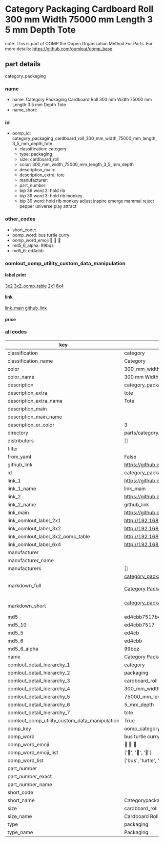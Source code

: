 # Category Packaging Cardboard Roll 300 mm Width 75000 mm Length 3 5 mm Depth Tote  

note: This is part of OOMP the Oopen Organization Method For Parts. For more details: https://github.com/oomlout/oomp_base

##  part details



category_packaging

### name
* name: Category Packaging Cardboard Roll 300 mm Width 75000 mm Length 3 5 mm Depth Tote
* name_short: 
### id
* oomp_id: category_packaging_cardboard_roll_300_mm_width_75000_mm_length_3_5_mm_depth_tote
  * classification: category
  * type: packaging
  * size: cardboard_roll
  * color: 300_mm_width_75000_mm_length_3_5_mm_depth
  * description_main: 
  * description_extra: tote
  * manufacturer: 
  * part_number: 
  * bip 39 word 2: hold rib
  * bip 39 word 3: hold rib monkey
  * bip 39 word: hold rib monkey adjust inspire emerge mammal reject pepper universe play attract

### other_codes
* short_code: 
* oomp_word: bus turtle curry
* oomp_word_emoji :bus: :turtle: :curry:
* md5_6_alpha: 99bqz
* md5_6: ed4cbb






### oomlout_oomp_utility_custom_data_manipulation
#### label print
[3x2](http://192.168.1.245:1112/?label=oomp%2099bqz)
[3x2_oomp_table](http://192.168.1.107:1112/?label=oomp%2099bqz)
[2x1](http://192.168.1.242:1112/?label=oomp%2099bqz)
[6x4](http://192.168.1.55:1112/?label=oomp%2099bqz)    

#### link

[link_main](https://github.com/oomlout/oomlout_oomp_current_version_messy/tree/main/parts/category_packaging_cardboard_roll_300_mm_width_75000_mm_length_3_5_mm_depth_tote) [github_link](https://github.com/oomlout/oomlout_oomp_part_src/tree/main/parts/category_packaging_cardboard_roll_300_mm_width_75000_mm_length_3_5_mm_depth_tote)                             

#### price







### all codes 
| key | value |  
| --- | --- |  
| classification | category |  
| classification_name | Category |  
| color | 300_mm_width_75000_mm_length_3_5_mm_depth |  
| color_name | 300 mm Width 75000 mm Length 3 5 mm Depth |  
| description | category_packaging |  
| description_extra | tote |  
| description_extra_name | Tote |  
| description_main |  |  
| description_main_name |  |  
| description_or_color | 3  |  
| directory | parts/category_packaging_cardboard_roll_300_mm_width_75000_mm_length_3_5_mm_depth_tote |  
| distributors | [] |  
| filter |  |  
| from_yaml | False |  
| github_link | https://github.com/oomlout/oomlout_oomp_part_src/tree/main/parts/category_packaging_cardboard_roll_300_mm_width_75000_mm_length_3_5_mm_depth_tote |  
| id | category_packaging_cardboard_roll_300_mm_width_75000_mm_length_3_5_mm_depth_tote |  
| link_1 | https://github.com/oomlout/oomlout_oomp_current_version_messy/tree/main/parts/category_packaging_cardboard_roll_300_mm_width_75000_mm_length_3_5_mm_depth_tote |  
| link_1_name | link_main |  
| link_2 | https://github.com/oomlout/oomlout_oomp_part_src/tree/main/parts/category_packaging_cardboard_roll_300_mm_width_75000_mm_length_3_5_mm_depth_tote |  
| link_2_name | github_link |  
| link_main | https://github.com/oomlout/oomlout_oomp_current_version_messy/tree/main/parts/category_packaging_cardboard_roll_300_mm_width_75000_mm_length_3_5_mm_depth_tote |  
| link_oomlout_label_2x1 | http://192.168.1.242:1112/?label=oomp%2099bqz |  
| link_oomlout_label_3x2 | http://192.168.1.245:1112/?label=oomp%2099bqz |  
| link_oomlout_label_3x2_oomp_table | http://192.168.1.107:1112/?label=oomp%2099bqz |  
| link_oomlout_label_6x4 | http://192.168.1.55:1112/?label=oomp%2099bqz |  
| manufacturer |  |  
| manufacturer_name |  |  
| manufacturers | [] |  
| markdown_full | [category_packaging_cardboard_roll_300_mm_width_75000_mm_length_3_5_mm_depth_tote](https://github.com/oomlout/oomlout_oomp_current_version_messy/tree/main/parts/category_packaging_cardboard_roll_300_mm_width_75000_mm_length_3_5_mm_depth_tote)<br>[](https://github.com/oomlout/oomlout_oomp_current_version_messy/tree/main/parts/category_packaging_cardboard_roll_300_mm_width_75000_mm_length_3_5_mm_depth_tote)<br>[Category Packaging Cardboard Roll 300 Mm Width 75000 Mm Length 3 5 Mm Depth Tote](https://github.com/oomlout/oomlout_oomp_current_version_messy/tree/main/parts/category_packaging_cardboard_roll_300_mm_width_75000_mm_length_3_5_mm_depth_tote)<br><br> |  
| markdown_short | [category_packaging_cardboard_roll_300_mm_width_75000_mm_length_3_5_mm_depth_tote](https://github.com/oomlout/oomlout_oomp_current_version_messy/tree/main/parts/category_packaging_cardboard_roll_300_mm_width_75000_mm_length_3_5_mm_depth_tote)<br><br> |  
| md5 | ed4cbb7517b4f0d522baa0391e6e3b64 |  
| md5_10 | ed4cbb7517 |  
| md5_5 | ed4cb |  
| md5_6 | ed4cbb |  
| md5_6_alpha | 99bqz |  
| name | Category Packaging Cardboard Roll 300 mm Width 75000 mm Length 3 5 mm Depth Tote |  
| oomlout_detail_hierarchy_1 | category |  
| oomlout_detail_hierarchy_2 | packaging |  
| oomlout_detail_hierarchy_3 | cardboard_roll |  
| oomlout_detail_hierarchy_4 | 300_mm_width |  
| oomlout_detail_hierarchy_5 | 75000_mm_length |  
| oomlout_detail_hierarchy_6 | 5_mm_depth |  
| oomlout_detail_hierarchy_7 | tote |  
| oomlout_oomp_utility_custom_data_manipulation | True |  
| oomp_key | oomp_category_packaging_cardboard_roll_300_mm_width_75000_mm_length_3_5_mm_depth_tote |  
| oomp_word | bus turtle curry |  
| oomp_word_emoji | :bus: :turtle: :curry: |  
| oomp_word_emoji_list | [':bus:', ':turtle:', ':curry:'] |  
| oomp_word_list | ['bus', 'turtle', 'curry'] |  
| part_number |  |  
| part_number_exact |  |  
| part_number_name |  |  
| short_code |  |  
| short_name | Categorypackaging |  
| size | cardboard_roll |  
| size_name | Cardboard Roll |  
| type | packaging |  
| type_name | Packaging |  
